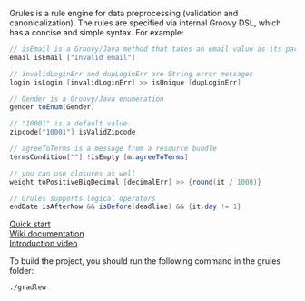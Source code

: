 Grules is a rule engine for data preprocessing (validation and canonicalization). The rules are specified via internal Groovy DSL, which has a concise and simple syntax. For example:

```java
// isEmail is a Groovy/Java method that takes an email value as its parameter
email isEmail ["Invalid email"]

// invalidLoginErr and dupLoginErr are String error messages
login isLogin [invalidLoginErr] >> isUnique [dupLoginErr] 

// Gender is a Groovy/Java enumeration
gender toEnum(Gender) 

// "10001" is a default value
zipcode["10001"] isValidZipcode 

// agreeToTerms is a message from a resource bundle
termsCondition[""] !isEmpty [m.agreeToTerms] 

// you can use closures as well
weight toPositiveBigDecimal [decimalErr] >> {round(it / 1000)} 

// Grules supports logical operators 
endDate isAfterNow && isBefore(deadline) && {it.day != 1}
```

<a href=https://github.com/zhaber/grules/wiki/Sample-rules-script>Quick start</a><br>
<a href="https://github.com/zhaber/grules/wiki/_pages">Wiki documentation</a> <br>
<a href="http://www.youtube.com/watch?v=6RYbDRY6cvQ">Introduction video</a> <br>

To build the project, you should run the following command in the grules folder:

    ./gradlew
